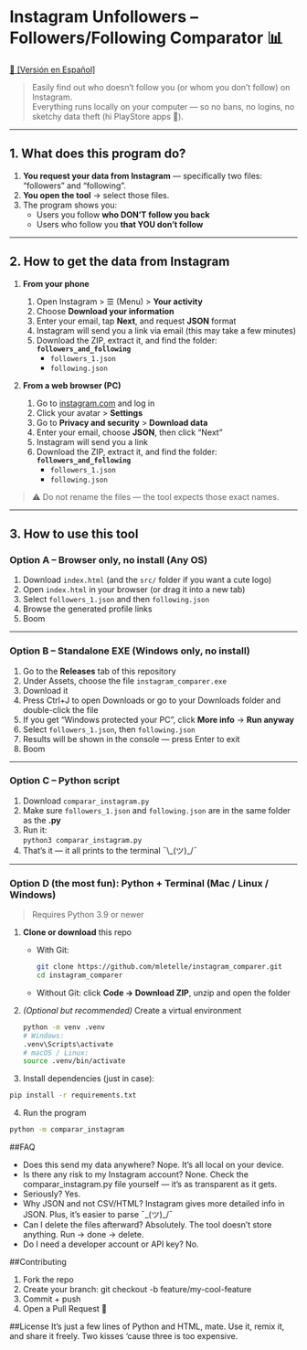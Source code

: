 # Instagram Unfollowers – Followers/Following Comparator 📊  
[📑 [Versión en Español]](https://github.com/mletelle/instagram_comparer/blob/main/README.md)

> Easily find out who doesn’t follow you (or whom you don’t follow) on Instagram.  
> Everything runs locally on your computer — so no bans, no logins, no sketchy data theft (hi PlayStore apps 👋).

---

## 1. What does this program do?

1. **You request your data from Instagram** — specifically two files: “followers” and “following”.
2. **You open the tool** → select those files.
3. The program shows you:  
   * Users you follow **who DON’T follow you back**  
   * Users who follow you **that YOU don’t follow**

---

## 2. How to get the data from Instagram

1. **From your phone**  
   1. Open Instagram > ☰ (Menu) > **Your activity**  
   2. Choose **Download your information**  
   3. Enter your email, tap **Next**, and request **JSON** format  
   4. Instagram will send you a link via email (this may take a few minutes)  
   5. Download the ZIP, extract it, and find the folder: **`followers_and_following`**  
      * `followers_1.json`  
      * `following.json`

2. **From a web browser (PC)**  
   1. Go to [instagram.com](https://instagram.com) and log in  
   2. Click your avatar > **Settings**  
   3. Go to **Privacy and security** > **Download data**  
   4. Enter your email, choose **JSON**, then click “Next”  
   5. Instagram will send you a link  
   6. Download the ZIP, extract it, and find the folder: **`followers_and_following`**  
      * `followers_1.json`  
      * `following.json`

> ⚠️ Do not rename the files — the tool expects those exact names.

---

## 3. How to use this tool

### Option A – Browser only, no install (Any OS)

1. Download `index.html` (and the `src/` folder if you want a cute logo)  
2. Open `index.html` in your browser (or drag it into a new tab)  
3. Select `followers_1.json` and then `following.json`  
4. Browse the generated profile links  
5. Boom 

---

### Option B – Standalone EXE (Windows only, no install)

1. Go to the **Releases** tab of this repository  
2. Under Assets, choose the file `instagram_comparer.exe`  
3. Download it  
4. Press Ctrl+J to open Downloads or go to your Downloads folder and double-click the file  
5. If you get “Windows protected your PC”, click **More info** → **Run anyway**  
6. Select `followers_1.json`, then `following.json`  
7. Results will be shown in the console — press Enter to exit  
8. Boom 

---

### Option C – Python script

1. Download `comparar_instagram.py`  
2. Make sure `followers_1.json` and `following.json` are in the same folder as the **.py**  
3. Run it:  
   `python3 comparar_instagram.py`  
4. That’s it — it all prints to the terminal ¯\\\_(ツ)_/¯

---

### Option D (the most fun): Python + Terminal (Mac / Linux / Windows)

> Requires Python 3.9 or newer

1. **Clone or download** this repo  
   * With Git:  
     ```bash
     git clone https://github.com/mletelle/instagram_comparer.git
     cd instagram_comparer
     ```
   * Without Git: click **Code → Download ZIP**, unzip and open the folder

2. *(Optional but recommended)* Create a virtual environment  
   ```bash
   python -m venv .venv
   # Windows:
   .venv\Scripts\activate
   # macOS / Linux:
   source .venv/bin/activate
3. Install dependencies (just in case):
````bash
pip install -r requirements.txt
````
4. Run the program
````bash
python -m comparar_instagram
````

##FAQ
- Does this send my data anywhere?
Nope. It’s all local on your device.
- Is there any risk to my Instagram account?
None. Check the comparar_instagram.py file yourself — it’s as transparent as it gets.
- Seriously?
Yes.
- Why JSON and not CSV/HTML?
Instagram gives more detailed info in JSON. Plus, it’s easier to parse ¯\_(ツ)_/¯
- Can I delete the files afterward?
Absolutely. The tool doesn’t store anything. Run → done → delete.
- Do I need a developer account or API key?
No.

##Contributing
1. Fork the repo
2. Create your branch: git checkout -b feature/my-cool-feature
3. Commit + push
4. Open a Pull Request 🚀

##License
It’s just a few lines of Python and HTML, mate.
Use it, remix it, and share it freely.
Two kisses ‘cause three is too expensive.

